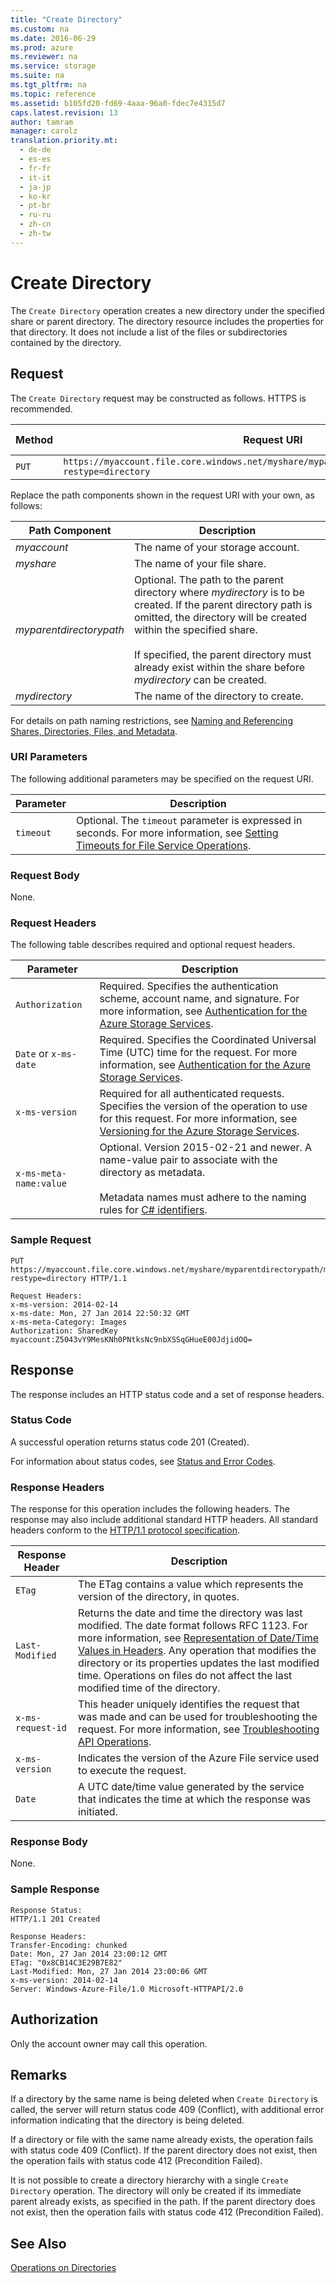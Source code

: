 ```yaml
---
title: "Create Directory"
ms.custom: na
ms.date: 2016-06-29
ms.prod: azure
ms.reviewer: na
ms.service: storage
ms.suite: na
ms.tgt_pltfrm: na
ms.topic: reference
ms.assetid: b105fd20-fd69-4aaa-96a0-fdec7e4315d7
caps.latest.revision: 13
author: tamram
manager: carolz
translation.priority.mt: 
  - de-de
  - es-es
  - fr-fr
  - it-it
  - ja-jp
  - ko-kr
  - pt-br
  - ru-ru
  - zh-cn
  - zh-tw
---
```

# Create Directory
The `Create Directory` operation creates a new directory under the specified share or parent directory. The directory resource includes the properties for that directory. It does not include a list of the files or subdirectories contained by the directory.  
  
## Request  
 The `Create Directory` request may be constructed as follows. HTTPS is recommended.  
  
|Method|Request URI|HTTP Version|  
|------------|-----------------|------------------|  
|`PUT`|`https://myaccount.file.core.windows.net/myshare/myparentdirectorypath/mydirectory?restype=directory`|HTTP/1.1|  
  
 Replace the path components shown in the request URI with your own, as follows:  
  
|Path Component|Description|  
|--------------------|-----------------|  
|*myaccount*|The name of your storage account.|  
|*myshare*|The name of your file share.|  
|*myparentdirectorypath*|Optional. The path to the parent directory where *mydirectory* is to be created. If the parent directory path is omitted, the directory will be created within the specified share.<br /><br /> If specified, the parent directory must already exist within the share before *mydirectory* can be created.|  
|*mydirectory*|The name of the directory to create.|  
  
 For details on path naming restrictions, see [Naming and Referencing Shares, Directories, Files, and Metadata](../rest-conceptual/Naming-and-Referencing-Shares--Directories--Files--and-Metadata.md).  
  
### URI Parameters  
 The following additional parameters may be specified on the request URI.  
  
|Parameter|Description|  
|---------------|-----------------|  
|`timeout`|Optional. The `timeout` parameter is expressed in seconds. For more information, see [Setting Timeouts for File Service Operations](../rest-conceptual/Setting-Timeouts-for-File-Service-Operations.md).|  
  
### Request Body  
 None.  
  
### Request Headers  
 The following table describes required and optional request headers.  
  
|Parameter|Description|  
|---------------|-----------------|  
|`Authorization`|Required. Specifies the authentication scheme, account name, and signature. For more information, see [Authentication for the Azure Storage Services](../rest-conceptual/Authentication-for-the-Azure-Storage-Services.md).|  
|`Date` or `x-ms-date`|Required. Specifies the Coordinated Universal Time (UTC) time for the request. For more information, see [Authentication for the Azure Storage Services](../rest-conceptual/Authentication-for-the-Azure-Storage-Services.md).|  
|`x-ms-version`|Required for all authenticated requests. Specifies the version of the operation to use for this request. For more information, see [Versioning for the Azure Storage Services](../rest-conceptual/Versioning-for-the-Azure-Storage-Services.md).|  
|`x-ms-meta-name:value`|Optional. Version 2015-02-21 and newer. A name-value pair to associate with the directory as metadata.<br /><br /> Metadata names must adhere to the naming rules for [C# identifiers](http://msdn.microsoft.com/en-us/library/aa664670\(VS.71\).aspx).|  
  
### Sample Request  
  
```  
PUT https://myaccount.file.core.windows.net/myshare/myparentdirectorypath/mydirectory? restype=directory HTTP/1.1  
  
Request Headers:  
x-ms-version: 2014-02-14  
x-ms-date: Mon, 27 Jan 2014 22:50:32 GMT  
x-ms-meta-Category: Images  
Authorization: SharedKey myaccount:Z5043vY9MesKNh0PNtksNc9nbXSSqGHueE00JdjidOQ=  
```  
  
## Response  
 The response includes an HTTP status code and a set of response headers.  
  
### Status Code  
 A successful operation returns status code 201 (Created).  
  
 For information about status codes, see [Status and Error Codes](../rest-conceptual/Status-and-Error-Codes2.md).  
  
### Response Headers  
 The response for this operation includes the following headers. The response may also include additional standard HTTP headers. All standard headers conform to the [HTTP/1.1 protocol specification](http://go.microsoft.com/fwlink/?linkid=150478).  
  
|Response Header|Description|  
|---------------------|-----------------|  
|`ETag`|The ETag contains a value which represents the version of the directory, in quotes.|  
|`Last-Modified`|Returns the date and time the directory was last modified. The date format follows RFC 1123. For more information, see [Representation of Date/Time Values in Headers](http://msdn.microsoft.com/library/windowsazure/dd135714). Any operation that modifies the directory or its properties updates the last modified time. Operations on files do not affect the last modified time of the directory.|  
|`x-ms-request-id`|This header uniquely identifies the request that was made and can be used for troubleshooting the request. For more information, see [Troubleshooting API Operations](http://msdn.microsoft.com/library/windowsazure/dd573365).|  
|`x-ms-version`|Indicates the version of the Azure File service used to execute the request.|  
|`Date`|A UTC date/time value generated by the service that indicates the time at which the response was initiated.|  
  
### Response Body  
 None.  
  
### Sample Response  
  
```  
Response Status:  
HTTP/1.1 201 Created  
  
Response Headers:  
Transfer-Encoding: chunked  
Date: Mon, 27 Jan 2014 23:00:12 GMT  
ETag: "0x8CB14C3E29B7E82"  
Last-Modified: Mon, 27 Jan 2014 23:00:06 GMT  
x-ms-version: 2014-02-14  
Server: Windows-Azure-File/1.0 Microsoft-HTTPAPI/2.0  
```  
  
## Authorization  
 Only the account owner may call this operation.  
  
## Remarks  
 If a directory by the same name is being deleted when `Create Directory` is called, the server will return status code 409 (Conflict), with additional error information indicating that the directory is being deleted.  
  
 If a directory or file with the same name already exists, the operation fails with status code 409 (Conflict). If the parent directory does not exist, then the operation fails with status code 412 (Precondition Failed).  
  
 It is not possible to create a directory hierarchy with a single `Create Directory` operation. The directory will only be created if its immediate parent already exists, as specified in the path. If the parent directory does not exist, then the operation fails with status code 412 (Precondition Failed).  
  
## See Also  
 [Operations on Directories](../rest-conceptual/Operations-on-Directories.md)